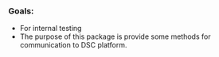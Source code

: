 ### Goals:

- For internal testing
- The purpose of this package is provide some methods for communication to DSC platform.
